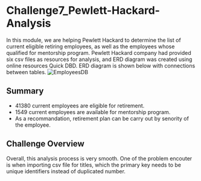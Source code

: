 # Challenge7_Pewlett-Hackard-Analysis

In this module, we are helping Pewlett Hackard to determine the list of current eligible retiring employees, as well as the employees whose qualified for mentorship program. Pewlett Hackard company had provided six csv files as resources for analysis, and ERD diagram was created using online resources Quick DBD. ERD diagram is shown below with connections between tables.
![EmployeesDB](/EmployeesDB.png)

## Summary
* 41380 current employees are eligible for retirement.
* 1549 current employees are available for mentorship program. 
* As a recommandation, retirement plan can be carry out by senority of the employee. 


## Challenge Overview
Overall, this analysis process is very smooth. One of the problem encouter is when importing csv file for titles, which the primary key needs to be unique identifiers instead of duplicated number. 

